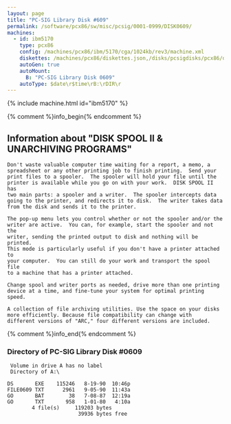 ```yaml
---
layout: page
title: "PC-SIG Library Disk #609"
permalink: /software/pcx86/sw/misc/pcsig/0001-0999/DISK0609/
machines:
  - id: ibm5170
    type: pcx86
    config: /machines/pcx86/ibm/5170/cga/1024kb/rev3/machine.xml
    diskettes: /machines/pcx86/diskettes.json,/disks/pcsigdisks/pcx86/diskettes.json
    autoGen: true
    autoMount:
      B: "PC-SIG Library Disk 0609"
    autoType: $date\r$time\rB:\rDIR\r
---
```


{% include machine.html id="ibm5170" %}

{% comment %}info_begin{% endcomment %}

## Information about "DISK SPOOL II & UNARCHIVING PROGRAMS"

    Don't waste valuable computer time waiting for a report, a memo, a
    spreadsheet or any other printing job to finish printing.  Send your
    print files to a spooler.  The spooler will hold your file until the
    printer is available while you go on with your work.  DISK SPOOL II has
    two main parts: a spooler and a writer.  The spooler intercepts data
    going to the printer, and redirects it to disk.  The writer takes data
    from the disk and sends it to the printer.
    
    The pop-up menu lets you control whether or not the spooler and/or the
    writer are active.  You can, for example, start the spooler and not the
    writer, sending the printed output to disk and nothing will be printed.
    This mode is particularly useful if you don't have a printer attached to
    your computer.  You can still do your work and transport the spool file
    to a machine that has a printer attached.
    
    Change spool and writer ports as needed, drive more than one printing
    device at a time, and fine-tune your system for optimal printing speed.
    
    A collection of file archiving utilities. Use the space on your disks
    more efficiently. Because file compatibility can change with
    different versions of "ARC," four different versions are included.
{% comment %}info_end{% endcomment %}


### Directory of PC-SIG Library Disk #0609

     Volume in drive A has no label
     Directory of A:\

    DS       EXE    115246   8-19-90  10:46p
    FILE0609 TXT      2961   9-05-90  11:43a
    GO       BAT        38   7-08-87  12:19a
    GO       TXT       958   1-01-80   4:10a
            4 file(s)     119203 bytes
                           39936 bytes free
